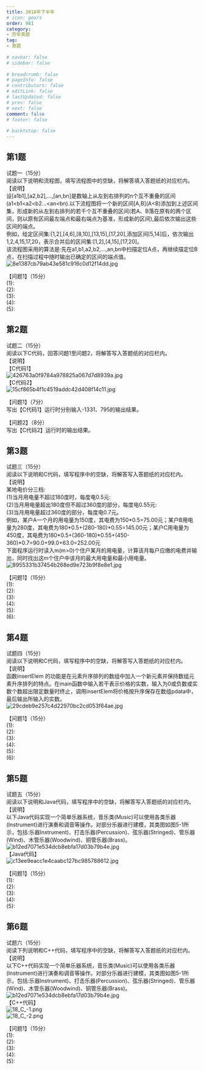 ```yaml
---  
title: 2018年下半年  
# icon: gears  
order: 981  
category:  
- 历年真题  
tag:  
- 真题  
  
# navbar: false  
# sidebar: false  
  
# breadcrumb: false  
# pageInfo: false  
# contributors: false  
# editLink: false  
# lastUpdated: false  
# prev: false  
# next: false  
comment: false  
# footer: false  
  
# backtotop: false  
---  
```

## 第1题 ##

试题一（15分）  
阅读以下说明和流程图，填写流程图中的空缺，将解答填入答题纸的对应栏内。  
【说明】  
设\[a1b1\],\[a2,b2\],...,\[an,bn\]是数轴上从左到右排列的n个互不重叠的区间(a1&lt;b1&lt;a2&lt;b2...&lt;an&lt;bn).以下流程图将一个新的区间\[A,B\](A&lt;B)添加到上述区间集，形成新的从左到右排列的若千个互不重叠的区间(若A、B落在原有的两个区间，则以原有区间最左端点和最右端点为基准，形成新的区间),最后依次输出这些区间的端点。  
例如，给定区间集:\[1,2\],\[4,6\],\[8,10\],\[13,15\],\[17,20\],添加区间\[5,14\]后，依次输出1,2,4,15,17,20，表示合并后的区间集:\[1,2\],\[4,15\],\[17,20\]。  
该流程图采用的算法是:先在a1,b1,a2,b2,...,an,bn中扫描定位A点，再继续描定位B点，在扫描过程中随时输出已确定的区间的端点值。  
![8e1387cb79ab43e581c916c0d12f14dd.jpg][]  
  
【问题1】（15分）  
(1):  
(2):  
(3):  
(4):  
(5):  


## 第2题 ##

试题二（15分）  
阅读以下C代码，回答问题1至问题2，将解答写入答题纸的对应栏内。  
【说明】  
【C代码1】  
![426763a0f9784a978825a067d7d8939a.jpg][]  
【C代码2】  
![15cf865b4f1c4519addc42d408f14c11.jpg][]  
  
【问题1】（7分）  
写出【C代码1】运行时分别输入-1331、795的输出结果。  
  
【问题2】（8分）  
写出【C代码2】运行时的输出结果。  


## 第3题 ##

试题三（15分）  
阅读以下说明和C代码，填写程序中的空缺，将解答写入答题纸的对应栏内。  
【说明】  
某地电价分三档:  
(1)当月用电量不超过180度时，每度电0.5元:  
(2)当月用电量超出180度但不超过360度的部分，每度电0.55元:  
(3)当月用电量超过360度的部分，每度电0.7元。  
例如，某户A一个月的用电量为150度，其电费为150\*0.5=75.00元；某户B用电量为280度，其电费为180\*0.5+(280-180)\*0.55=145.00元；某户C用电量为450度，其电费为180\*0.5+(360-180)\*0.55+(450-360)\*0.7=90.0+99.0+63.0=252.00元  
下面程序运行时读入m(m&gt;0)个住户某月的用电量，计算该月每户应缴的电费并输出，同时找出这m个住户中该月的最大用电量和最小用电量。  
![8955331b37454b268ed9e723b9f8e8e1.jpg][]  
  
【问题1】（15分）  
(1):  
(2):  
(3):  
(4):  
(5):  
(6):  


## 第4题 ##

试题四（15分）  
阅读以下说明和C代码，填写程序中的空缺，将解答写入答题纸的对应栏内。  
【说明】  
函数insertElem 的功能是在元素升序排列的数组中加入一个新元素并保持数组元素升序排列的特点。在main函数中输入若干表示价格的实数，输入为0或负数或实数个数超出限定数量时终止，调用insertElem将价格按升序保存在数组pdata中，最后输出所输入的实数。  
![29cdeb9e257c4d22970bc2cd053f64ae.jpg][]  
  
【问题1】（15分）  
(1):  
(2):  
(3):  
(4):  
(5):  
(6):  


## 第5题 ##

试题五（15分）  
阅读以下说明和Java代码，填写程序中的空缺，将解答写入答题纸的对应栏内。  
【说明】  
以下Java代码实现一个简单乐器系统，音乐类(Music)可以使用各类乐器(Instrument)进行演奏和调音等操作。对部分乐器进行建模，其类图如图5-1所示，包括:乐器Instrument)、打击乐器(Percussion)、弦乐器(Stringed)、管乐器(Wind)、木管乐器(Woodwind)、铜管乐器(Brass)。  
![b12ed7071e534dcb8ebfa17d03b79b4e.jpg][]  
【Java代码】  
![c13ee9eacc1e4caabc127bc985788612.jpg][]  
  
【问题1】（15分）  
(1):  
(2):  
(3):  
(4):  
(5):  


## 第6题 ##

试题六（15分）  
阅读下列说明和C++代码，填写程序中的空缺，将解答写入答题纸的对应栏内。  
【说明】  
以下C++代码实现一个简单乐器系统，音乐类(Music)可以使用各类乐器(Instrument)进行演奏和调音等操作。对部分乐器进行建模，其类图如图5-1所示，包括:乐器Instrument)、打击乐器(Percussion)、弦乐器(Stringed)、管乐器(Wind)、木管乐器(Woodwind)、铜管乐器(Brass)。  
![b12ed7071e534dcb8ebfa17d03b79b4e.jpg][]  
【C++代码】  
![18_C_-1.png][]  
![18_C_-2.png][]  
  
【问题1】（15分）  
(1):  
(2):  
(3):  
(4):  
(5):  



[8e1387cb79ab43e581c916c0d12f14dd.jpg]: https://www.xkxxkx.cn/file/exam/software/程序员/案例/第1题/8e1387cb79ab43e581c916c0d12f14dd.jpg
[426763a0f9784a978825a067d7d8939a.jpg]: https://www.xkxxkx.cn/file/exam/software/程序员/案例/第2题/426763a0f9784a978825a067d7d8939a.jpg
[15cf865b4f1c4519addc42d408f14c11.jpg]: https://www.xkxxkx.cn/file/exam/software/程序员/案例/第2题/15cf865b4f1c4519addc42d408f14c11.jpg
[8955331b37454b268ed9e723b9f8e8e1.jpg]: https://www.xkxxkx.cn/file/exam/software/程序员/案例/第3题/8955331b37454b268ed9e723b9f8e8e1.jpg
[29cdeb9e257c4d22970bc2cd053f64ae.jpg]: https://www.xkxxkx.cn/file/exam/software/程序员/案例/第4题/29cdeb9e257c4d22970bc2cd053f64ae.jpg
[b12ed7071e534dcb8ebfa17d03b79b4e.jpg]: https://www.xkxxkx.cn/file/exam/software/程序员/案例/第5题/b12ed7071e534dcb8ebfa17d03b79b4e.jpg
[c13ee9eacc1e4caabc127bc985788612.jpg]: https://www.xkxxkx.cn/file/exam/software/程序员/案例/第5题/c13ee9eacc1e4caabc127bc985788612.jpg
[18_C_-1.png]: https://www.xkxxkx.cn/file/exam/software/程序员/案例/代码图/18下C++-1.png
[18_C_-2.png]: https://www.xkxxkx.cn/file/exam/software/程序员/案例/代码图/18下C++-2.png
